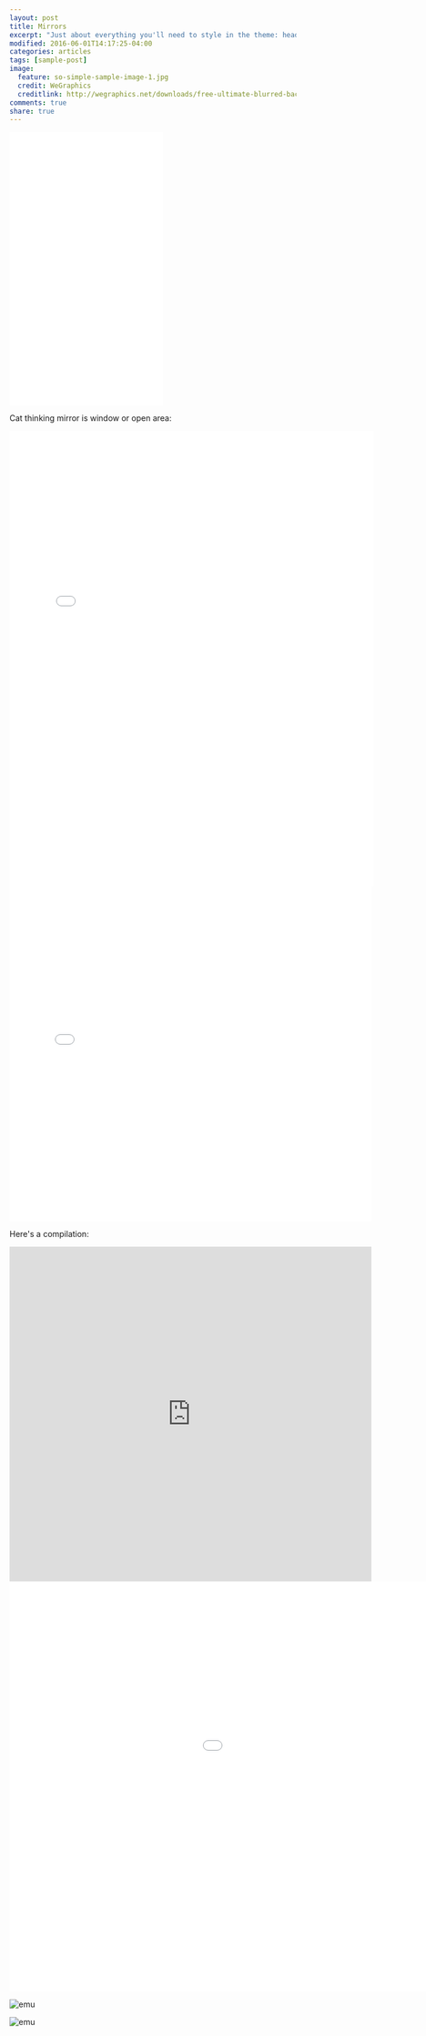 ```yaml
---
layout: post
title: Mirrors
excerpt: "Just about everything you'll need to style in the theme: headings, paragraphs, blockquotes, tables, code blocks, and more."
modified: 2016-06-01T14:17:25-04:00
categories: articles
tags: [sample-post]
image:
  feature: so-simple-sample-image-1.jpg
  credit: WeGraphics
  creditlink: http://wegraphics.net/downloads/free-ultimate-blurred-background-pack/
comments: true
share: true
---
```



<iframe src='//gifs.com/embed/cat-mirror-Jy0Zlg' frameborder='0' scrolling='no' width='270px' height='480px' style='-webkit-backface-visibility: hidden;-webkit-transform: scale(1);' ></iframe>


Cat thinking mirror is window or open area:

<iframe src='//gifs.com/embed/cat-mirror-P7O1r4' frameborder='0' scrolling='no' width='640px' height='800px' style='-webkit-backface-visibility: hidden;-webkit-transform: scale(1);' ></iframe>


<iframe src='//gifs.com/embed/OMN7XY' frameborder='0' scrolling='no' width='636px' height='588px' style='-webkit-backface-visibility: hidden;-webkit-transform: scale(1);' ></iframe>

Here's a compilation:

<iframe src='https://gfycat.com/remoteredaphid-cats' frameborder='0' scrolling='no' width='636px' height='588px' style='-webkit-backface-visibility: hidden;-webkit-transform: scale(1);' ></iframe>

<iframe src='//gifs.com/embed/k8A5jN' frameborder='0' scrolling='no' width='1280px' height='720px' style='-webkit-backface-visibility: hidden;-webkit-transform: scale(1);' ></iframe>


![emu](/images/used_images/eagle_looking_at_reflection.jpg "Picture of an emu")

![emu]({{site.baseurl}}/images/used_images/eagle_looking_at_reflection.jpg "Picture of an emu")

